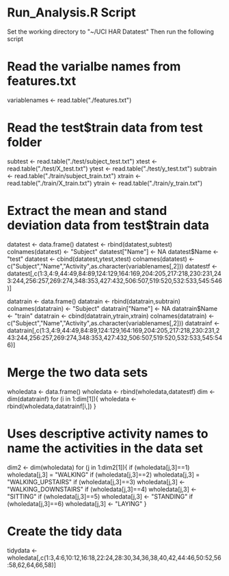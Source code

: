 # Run_Analysis.R Script
Set the working directory to "~/UCI HAR Datatest"
Then run the following script

# Read the varialbe names from features.txt
variablenames <- read.table("./features.txt")

# Read the test$train data from test folder
subtest <- read.table("./test/subject_test.txt")
xtest <- read.table("./test/X_test.txt")
ytest <- read.table("./test/y_test.txt")
subtrain <- read.table("./train/subject_train.txt")
xtrain <- read.table("./train/X_train.txt")
ytrain <- read.table("./train/y_train.txt")                     

# Extract the mean and stand deviation data from test$train data
datatest <- data.frame()
datatest <- rbind(datatest,subtest)
colnames(datatest) <- "Subject"
datatest["Name"] <- NA
datatest$Name <- "test"
datatest <- cbind(datatest,ytest,xtest)
colnames(datatest) <-c("Subject","Name","Activity",as.character(variablenames[,2]))
datatestf <- datatest[,c(1:3,4:9,44:49,84:89,124:129,164:169,204:205,217:218,230:231,243:244,256:257,269:274,348:353,427:432,506:507,519:520,532:533,545:546)]


datatrain <- data.frame()
datatrain <- rbind(datatrain,subtrain)
colnames(datatrain) <- "Subject"
datatrain["Name"] <- NA
datatrain$Name <- "train"
datatrain <- cbind(datatrain,ytrain,xtrain)
colnames(datatrain) <-c("Subject","Name","Activity",as.character(variablenames[,2]))
datatrainf <- datatrain[,c(1:3,4:9,44:49,84:89,124:129,164:169,204:205,217:218,230:231,243:244,256:257,269:274,348:353,427:432,506:507,519:520,532:533,545:546)]

# Merge the two data sets
wholedata <- data.frame()
wholedata <- rbind(wholedata,datatestf)
dim <-dim(datatrainf)
for (i in 1:dim[1]){
  wholedata <- rbind(wholedata,datatrainf[i,])
}

# Uses descriptive activity names to name the activities in the data set
dim2 <- dim(wholedata)
for (j in 1:dim2[1]){
  if (wholedata[j,3]==1) wholedata[j,3] = "WALKING" 
  if (wholedata[j,3]==2) wholedata[j,3] = "WALKING_UPSTAIRS"
  if (wholedata[j,3]==3) wholedata[j,3] <- "WALKING_DOWNSTAIRS"
  if (wholedata[j,3]==4) wholedata[j,3] <- "SITTING"
  if (wholedata[j,3]==5) wholedata[j,3] <- "STANDING"
  if (wholedata[j,3]==6) wholedata[j,3] <- "LAYING"
}

# Create the tidy data
tidydata <- wholedata[,c(1:3,4:6,10:12,16:18,22:24,28:30,34,36,38,40,42,44:46,50:52,56:58,62,64,66,58)]

